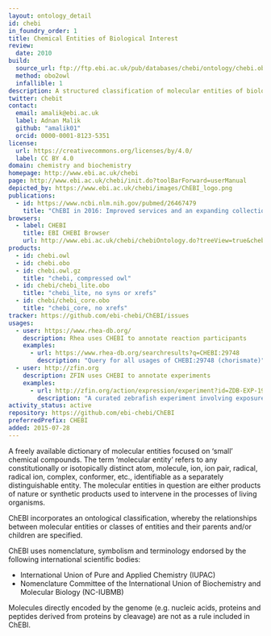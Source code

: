 ```yaml
---
layout: ontology_detail
id: chebi
in_foundry_order: 1
title: Chemical Entities of Biological Interest
review:
  date: 2010
build:
  source_url: ftp://ftp.ebi.ac.uk/pub/databases/chebi/ontology/chebi.obo
  method: obo2owl
  infallible: 1
description: A structured classification of molecular entities of biological interest focusing on 'small' chemical compounds.
twitter: chebit
contact:
  email: amalik@ebi.ac.uk
  label: Adnan Malik
  github: "amalik01"
  orcid: 0000-0001-8123-5351
license:
  url: https://creativecommons.org/licenses/by/4.0/
  label: CC BY 4.0
domain: chemistry and biochemistry
homepage: http://www.ebi.ac.uk/chebi
page: http://www.ebi.ac.uk/chebi/init.do?toolBarForward=userManual
depicted_by: https://www.ebi.ac.uk/chebi/images/ChEBI_logo.png
publications:
  - id: https://www.ncbi.nlm.nih.gov/pubmed/26467479
    title: "ChEBI in 2016: Improved services and an expanding collection of metabolites."
browsers:
  - label: CHEBI
    title: EBI CHEBI Browser
    url: http://www.ebi.ac.uk/chebi/chebiOntology.do?treeView=true&chebiId=CHEBI:24431#graphView
products:
  - id: chebi.owl
  - id: chebi.obo
  - id: chebi.owl.gz
    title: "chebi, compressed owl"
  - id: chebi/chebi_lite.obo
    title: "chebi_lite, no syns or xrefs"
  - id: chebi/chebi_core.obo
    title: "chebi_core, no xrefs"
tracker: https://github.com/ebi-chebi/ChEBI/issues
usages:
  - user: https://www.rhea-db.org/
    description: Rhea uses CHEBI to annotate reaction participants
    examples:
      - url: https://www.rhea-db.org/searchresults?q=CHEBI:29748
        description: "Query for all usages of CHEBI:29748 (chorismate)"
  - user: http://zfin.org
    description: ZFIN uses CHEBI to annotate experiments
    examples:
      - url: http://zfin.org/action/expression/experiment?id=ZDB-EXP-190627-10
        description: "A curated zebrafish experiment involving exposure to (5Z,8Z,14Z)-11,12-dihydroxyicosatrienoic acid (CHEBI:63969)"
activity_status: active
repository: https://github.com/ebi-chebi/ChEBI
preferredPrefix: CHEBI
added: 2015-07-28
---
```


A freely available dictionary of molecular entities focused on ‘small’ chemical compounds.
The term ‘molecular entity’ refers to any constitutionally or isotopically distinct atom, molecule, ion, ion pair, radical, radical ion, complex, conformer, etc., identifiable as a separately distinguishable entity. The molecular entities in question are either products of nature or synthetic products used to intervene in the processes of living organisms.

ChEBI incorporates an ontological classification, whereby the relationships between molecular entities or classes of entities and their parents and/or children are specified.

ChEBI uses nomenclature, symbolism and terminology endorsed by the following international scientific bodies:

- International Union of Pure and Applied Chemistry (IUPAC)
- Nomenclature Committee of the International Union of Biochemistry and Molecular Biology (NC-IUBMB)

Molecules directly encoded by the genome (e.g. nucleic acids, proteins and peptides derived from proteins by cleavage) are not as a rule included in ChEBI.
